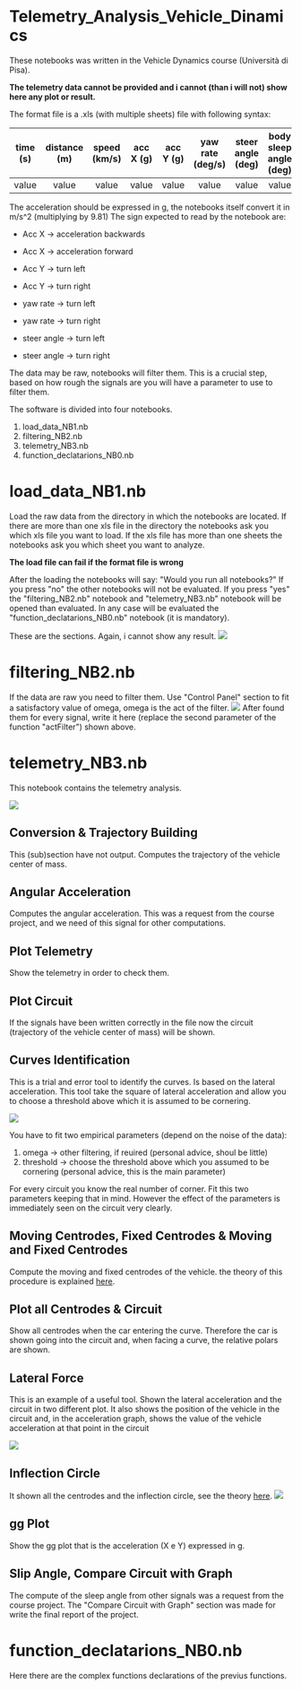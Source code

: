 # Telemetry_Analysis_Vehicle_Dinamics

These notebooks was written in the Vehicle Dynamics course (Università di Pisa).

**The telemetry data cannot be provided and i cannot (than i will not) show here any plot or result.**

The format file is a .xls (with multiple sheets) file with following syntax:

| time (s) | distance (m) | speed (km/s) | acc X (g) | acc Y (g) | yaw rate (deg/s) | steer angle (deg) | body sleep angle (deg)|
|----------|:------------:|:------------:|:---------:|:---------:|:----------------:|:-----------------:|:---------------------:|
| value    |   value      |   value      |   value   |  value    |    value         |    value          |     value             |



The acceleration should be expressed in g, the notebooks itself convert it in m/s^2 (multiplying by 9.81)
The sign expected to read by the notebook are:
 + Acc X -> acceleration backwards 
 - Acc X -> acceleration forward
 + Acc Y -> turn left
 - Acc Y -> turn right
 + yaw rate -> turn left
 - yaw rate -> turn right
 + steer angle -> turn left
 - steer angle -> turn right
 
The data may be raw, notebooks will filter them. This is a crucial step, based on how rough the signals are you will have a parameter to use to filter them.

The software is divided into four notebooks.
  1) load_data_NB1.nb
  2) filtering_NB2.nb
  3) telemetry_NB3.nb
  4) function_declatarions_NB0.nb

# load_data_NB1.nb
Load the raw data from the directory in which the notebooks are located.
If there are more than one xls file in the directory the notebooks ask you which xls file you want to load.
If the xls file has more than one sheets the notebooks ask you which sheet you want to analyze.

**The load file can fail if the format file is wrong**

After the loading the notebooks will say: "Would you run all notebooks?"
  If you press "no" the other notebooks will not be evaluated.
  If you press "yes" the "filtering_NB2.nb" notebook and "telemetry_NB3.nb" notebook will be opened than evaluated.
In any case will be evaluated the "function_declatarions_NB0.nb" notebook (it is mandatory).

These are the sections. Again, i cannot show any result.
![](https://i.imgur.com/yxg6GFM.png)



# filtering_NB2.nb

If the data are raw you need to filter them.
Use "Control Panel" section to fit a satisfactory value of omega, omega is the act of the filter.
![](https://i.imgur.com/W2JOtIh.png)
After found them for every signal, write it here (replace the second parameter of the function "actFilter") shown above.


# telemetry_NB3.nb
This notebook contains the telemetry analysis.

![](https://i.imgur.com/aLdTiF4.png)

## Conversion & Trajectory Building
This (sub)section have not output. Computes the trajectory of the vehicle center of mass.

## Angular Acceleration
Computes the angular acceleration. This was a request from the course project, and we need of this signal for other computations.

## Plot Telemetry
Show the telemetry in order to check them. 

## Plot Circuit
If the signals have been written correctly in the file now the circuit (trajectory of the vehicle center of mass) will be shown.

## Curves Identification
This is a trial and error tool to identify the curves. 
Is based on the lateral acceleration.
This tool take the square of lateral acceleration and allow you to choose a threshold above which it is assumed to be cornering.

![](https://i.imgur.com/RoIwlW3.png)

You have to fit two empirical parameters (depend on the noise of the data):
  1) omega -> other filtering, if reuired (personal advice, shoul be little)
  2) threshold -> choose the threshold above which you assumed to be cornering (personal advice, this is the main parameter)

For every circuit you know the real number of corner. Fit this two parameters keeping that in mind.
However the effect of the parameters is immediately seen on the circuit very clearly.

## Moving Centrodes, Fixed Centrodes & Moving and Fixed Centrodes
Compute the moving and fixed centrodes of the vehicle. the theory of this procedure is explained [here](http://www.dimnp.unipi.it/guiggiani-m/fig_centrodes_guiggiani.html).

## Plot all Centrodes & Circuit  
Show all centrodes when the car entering the curve. Therefore the car is shown going into the circuit and, when facing a curve, the relative polars are shown.

## Lateral Force
This is an example of a useful tool. Shown the lateral acceleration and the circuit in two different plot. 
It also shows the position of the vehicle in the circuit and, in the acceleration graph, shows the value of the vehicle acceleration at that point in the circuit

![](https://i.imgur.com/A92Ekus.png)

## Inflection Circle
It shown all the centrodes and the inflection circle, see the theory [here](http://www.dimnp.unipi.it/guiggiani-m/fig_centrodes_guiggiani.html).
![](https://i.imgur.com/1Fy4t5t.png)

## gg Plot
Show the gg plot that is the acceleration (X e Y) expressed in g.

## Slip Angle, Compare Circuit with Graph
The compute of the sleep angle from other signals was a request from the course project. The "Compare Circuit with Graph" section was made for write the final report of the project.

# function_declatarions_NB0.nb
Here there are the complex functions declarations of the previus functions.



 
